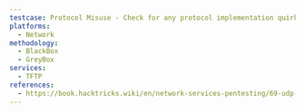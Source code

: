 ```yaml
---
testcase: Protocol Misuse - Check for any protocol implementation quirks or vulnerabilities by sending malformed packets or unexpected TFTP commands to evaluate error handling
platforms: 
  - Network
methodology: 
  - BlackBox
  - GreyBox
services:
  - TFTP
references:
  - https://book.hacktricks.wiki/en/network-services-pentesting/69-udp-tftp.html
---
```

